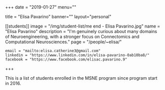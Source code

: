 
+++
date = "2019-01-27"
menu=""


title = "Elisa Pavarino"
banner=""
layout="personal"

[[students]]
    image = "/img/student-list/me end - Elisa Pavarino.jpg"
    name = "Elisa Pavarino"
    description = "I'm genuinely curious about many domains of Neuroengineering, with a stronger focus on Connectomics and Computational Neurosciences."
    page = "/people/~elisa/"

    email = "mailto:elisa.catherine3@gmail.com"
    linkedin = "https://www.linkedin.com/in/elisa-pavarino-0ab10ba8/"
    facebook = "https://www.facebook.com/elisac.pavarino.9"


+++

This is a list of students enrolled in the MSNE program since program start in 2016.

